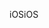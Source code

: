 <span data-ttu-id="9085d-101">iOS</span><span class="sxs-lookup"><span data-stu-id="9085d-101">iOS</span></span>